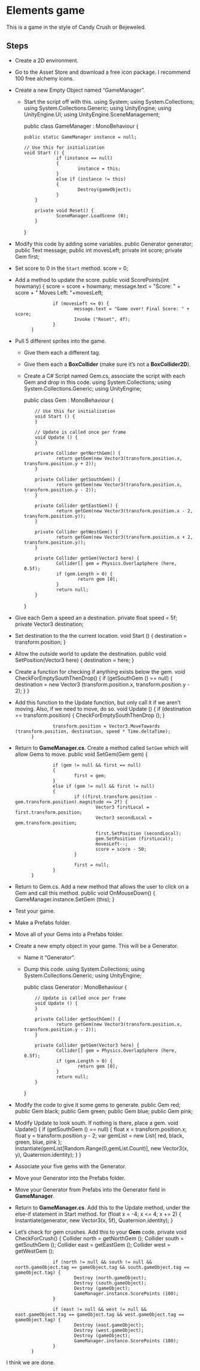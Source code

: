 # Elements game
This is a game in the style of Candy Crush or Bejeweled.


## Steps
- Create a 2D environment.
- Go to the Asset Store and download a free icon package. I recommend 100 free alchemy icons.
- Create a new Empty Object named “GameManager”.
  - Start the script off with this.
    using System;
    using System.Collections;
    using System.Collections.Generic;
    using UnityEngine;
    using UnityEngine.UI;
    using UnityEngine.SceneManagement;
    
    public class GameManager : MonoBehaviour {
    
        public static GameManager instance = null;
    
        // Use this for initialization
        void Start () {
                    if (instance == null)
                    {
                            instance = this;
                    }
                    else if (instance != this)
                    {
                            Destroy(gameObject);
                    }               
            }
    
            private void Reset() {
                    SceneManager.LoadScene (0);
            }
    }
- Modify this code by adding some variables.
            public Generator generator;
            public Text message;
            public int movesLeft;
            private int score;
            private Gem first;
- Set score to 0 in the `Start` method.
    score = 0;
- Add a method to update the score.
            public void ScorePoints(int howmany) {
                    score = score + howmany;
                    message.text = "Score: " + score + " Moves Left: "+movesLeft;
    
                    if (movesLeft <= 0) {
                            message.text = "Game over! Final Score: " + score;
                            Invoke ("Reset", 4f);
                    }
            }
- Pull 5 different sprites into the game.
  - Give them each a different tag.
  - Give them each a **BoxCollider** (make sure it’s not a **BoxCollider2D**).
  - Create a C# Script named Gem.cs, associate the script with each Gem and drop in this code.
    using System.Collections;
    using System.Collections.Generic;
    using UnityEngine;
    
    public class Gem : MonoBehaviour {
    
            // Use this for initialization
            void Start () {
            }
    
            // Update is called once per frame
            void Update () {
            }
    
            private Collider getNorthGem() {
                    return getGem(new Vector3(transform.position.x, transform.position.y + 2));
            }
    
            private Collider getSouthGem() {
                    return getGem(new Vector3(transform.position.x, transform.position.y - 2));
            }
    
            private Collider getEastGem() {
                    return getGem(new Vector3(transform.position.x - 2, transform.position.y));
            }
    
            private Collider getWestGem() {
                    return getGem(new Vector3(transform.position.x + 2, transform.position.y));
            }
    
            private Collider getGem(Vector3 here) {
                    Collider[] gem = Physics.OverlapSphere (here, 0.5f);
                    if (gem.Length > 0) {
                            return gem [0];
                    }
                    return null;
            }
    }
- Give each Gem a speed an a destination.
    private float speed = 5f;
    private Vector3 destination;
- Set destination to the the current location.
            void Start () {
                    destination = transform.position;
            }
- Allow the outside world to update the destination.
            public void SetPosition(Vector3 here) {
                    destination = here;
            }
- Create a function for checking if anything exists below the gem.
    void CheckForEmptySouthThenDrop()
            {
                    if (getSouthGem () == null) {
                            destination = new Vector3 (transform.position.x, transform.position.y - 2);
                    }
            }
- Add this function to the Update function, but only call it if we aren’t moving. Also, if we need to move, do so.
    void Update () {
                    if (destination == transform.position) {
                            CheckForEmptySouthThenDrop ();
                    }
    
                    transform.position = Vector3.MoveTowards (transform.position, destination, speed * Time.deltaTime);
            }
- Return to **GameManager.cs**. Create a method called `SetGem` which will allow Gems to move.
            public void SetGem(Gem gem) {
    
                    if (gem != null && first == null)
                    {
                            first = gem;
                    }
                    else if (gem != null && first != null)
                    {
                            if ((first.transform.position - gem.transform.position).magnitude <= 2f) {
                                    Vector3 firstLocal = first.transform.position;
                                    Vector3 secondLocal = gem.transform.position;
    
                                    first.SetPosition (secondLocal);
                                    gem.SetPosition (firstLocal);
                                    movesLeft--;
                                    score = score - 50;
                            }
    
                            first = null;
                    }
            }
- Return to Gem.cs. Add a new method that allows the user to click on a Gem and call this method.
            public void OnMouseDown() {
                    GameManager.instance.SetGem (this);
            }
- Test your game.
- Make a Prefabs folder.
- Move all of your Gems into a Prefabs folder.
- Create a new empty object in your game. This will be a Generator.
  - Name it “Generator”.
  - Dump this code.
    using System.Collections;
    using System.Collections.Generic;
    using UnityEngine;
    
    public class Generator : MonoBehaviour {
    
            // Update is called once per frame
            void Update () {
            }
    
            private Collider getSouthGem() {
                    return getGem(new Vector3(transform.position.x, transform.position.y - 2));
            }
    
            private Collider getGem(Vector3 here) {
                    Collider[] gem = Physics.OverlapSphere (here, 0.5f);
                    if (gem.Length > 0) {
                            return gem [0];
                    }
                    return null;
            }
    }
- Modify the code to give it some gems to generate.
            public Gem red;
            public Gem black;
            public Gem green;
            public Gem blue;
            public Gem pink;
- Modify Update to look south. If nothing is there, place a gem.
    void Update() {
        if (getSouthGem () == null) {
            float x = transform.position.x;
            float y = transform.position.y - 2;
            var gemList = new List<Gem>{ red, black, green, blue, pink };
            Instantiate(gemList[Random.Range(0,gemList.Count)], new Vector3(x, y), Quaternion.identity);
        }
    }
- Associate your five gems with the Generator.
- Move your Generator into the Prefabs folder.
- Move your Generator from Prefabs into the Generator field in **GameManager**.
- Return to **GameManager.cs**. Add this to the Update method, under the else-if statement in Start method.
    for (float x = -4; x <= 4; x += 2) {
        Instantiate(generator, new Vector3(x, 5f), Quaternion.identity);
    }
- Let’s check for gem crushes. Add this to your **Gem** code.
    private void CheckForCrush() {
                    Collider north = getNorthGem ();
                    Collider south = getSouthGem ();
                    Collider east = getEastGem ();
                    Collider west = getWestGem ();
    
                    if (north != null && south != null && north.gameObject.tag == gameObject.tag && south.gameObject.tag == gameObject.tag) {
                            Destroy (north.gameObject);
                            Destroy (south.gameObject);
                            Destroy (gameObject);
                            GameManager.instance.ScorePoints (100);
                    }
    
                    if (east != null && west != null && east.gameObject.tag == gameObject.tag && west.gameObject.tag == gameObject.tag) {
                            Destroy (east.gameObject);
                            Destroy (west.gameObject);
                            Destroy (gameObject);
                            GameManager.instance.ScorePoints (100);
                    }
            }

I think we are done.
